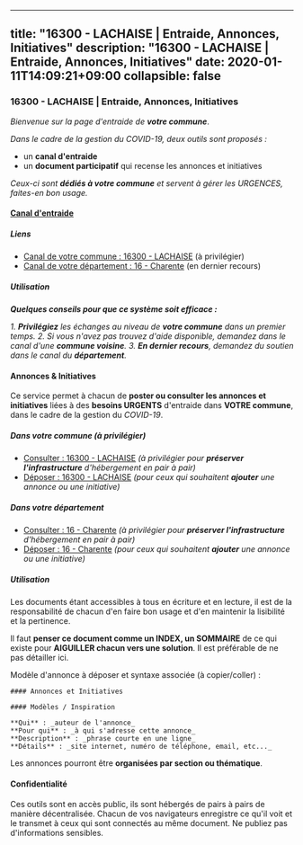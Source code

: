 
---
title: "16300 - LACHAISE | Entraide, Annonces, Initiatives"
description: "16300 - LACHAISE | Entraide, Annonces, Initiatives"
date: 2020-01-11T14:09:21+09:00
collapsible: false
---

### 16300 - LACHAISE | Entraide, Annonces, Initiatives

_Bienvenue sur la page d'entraide de **votre commune**_.

_Dans le cadre de la gestion du COVID-19, deux outils sont proposés :_

- un **canal d'entraide**
- un **document participatif** qui recense les annonces et initiatives

_Ceux-ci sont **dédiés à votre commune** et servent à gérer les URGENCES, faites-en bon usage._

#### [Canal d'entraide](https://entraide.stopcoronavirus.tech/#/channel/16300_lachaise)

##### Liens

- [Canal de votre commune : 16300 	- LACHAISE](https://entraide.stopcoronavirus.tech/#/channel/16300_lachaise) (à privilégier)
- [Canal de votre département : 16 	- Charente](https://entraide.stopcoronavirus.tech/#/channel/16_charente) (en dernier recours)

##### Utilisation

_**Quelques conseils pour que ce système soit efficace :**_

_1. **Privilégiez** les échanges au niveau de **votre commune** dans un premier temps._
_2. Si vous n'avez pas trouvez d'aide disponible, demandez dans le canal d'une **commune voisine**._
_3. **En dernier recours**, demandez du soutien dans le canal du **département**._

#### Annonces & Initiatives


Ce service permet à chacun de **poster ou consulter les annonces et initiatives** liées à des **besoins
URGENTS** d'entraide dans **VOTRE commune**, dans le cadre de la gestion du _COVID-19_.

##### Dans votre commune (à privilégier)

- [Consulter : 16300 	- LACHAISE](https://docs.stopcoronavirus.tech/#/r/markdown/16300_lachaise/4XTTMHU5XwxALdB5pdTEJgV9w7tfyLZGBEMXgmUZ7BC4eUMrF) _(à privilégier pour **préserver l'infrastructure** d'hébergement en pair à pair)_
- [Déposer : 16300 	- LACHAISE](https://docs.stopcoronavirus.tech/#/w/markdown/16300_lachaise/4XTTMHU5XwxALdB5pdTEJgV9w7tfyLZGBEMXgmUZ7BC4eUMrF-K3TgU3oDZWNUsPW1gtVb2aoPzjpcfm1BBQNHjobquRCXpAiU3C3DMhWmGDLvHirBeTzTp9y8HyRdeHs7SsufymqouZxNxmkFw2suDY85PQoKScxTDPMYk4pquKjTnjAZijdeDuU3) _(pour ceux qui souhaitent **ajouter** une annonce ou une initiative)_

##### Dans votre département

- [Consulter : 16 	- Charente](https://docs.stopcoronavirus.tech/#/r/markdown/16_charente/4XTTM4Hb4btGmQscDATWU3w2eGohcwgqasCDtGWVahJnAEsq8) _(à privilégier pour **préserver l'infrastructure** d'hébergement en pair à pair)_
- [Déposer : 16 	- Charente](https://docs.stopcoronavirus.tech/#/w/markdown/16_charente/4XTTM4Hb4btGmQscDATWU3w2eGohcwgqasCDtGWVahJnAEsq8-K3TgU9zhAjxEMbYrSr9VB24idAgS7xBryN3TjEsJmsrToRfRc8PWUu9zDXmtMXWLR7TNqZhAPJFsnJ4QbuWpLJvHpyW2q8LZxtsaakTfiMdj4HFsc11ZXzpn4aT8zYKZzSLwV1CA) _(pour ceux qui souhaitent **ajouter** une annonce ou une initiative)_


##### Utilisation

Les documents étant accessibles à tous en écriture et en lecture, il est de la
responsabilité de chacun d'en faire bon usage et d'en maintenir la lisibilité
et la pertinence.

Il faut **penser ce document comme un INDEX, un SOMMAIRE** de ce qui existe
pour **AIGUILLER chacun vers une solution**. Il est préférable de ne pas détailler ici.

Modèle d'annonce à déposer et syntaxe associée (à copier/coller) :

    #### Annonces et Initiatives

    #### Modèles / Inspiration

    **Qui** : _auteur de l'annonce_
    **Pour qui** : _à qui s'adresse cette annonce_
    **Description** : _phrase courte en une ligne_
    **Détails** : _site internet, numéro de téléphone, email, etc..._


Les annonces pourront être **organisées par section ou thématique**.

#### Confidentialité

Ces outils sont en accès public, ils sont hébergés de pairs à pairs de manière décentralisée.
Chacun de vos navigateurs enregistre ce qu'il voit et le transmet à ceux qui sont connectés au même document.
Ne publiez pas d'informations sensibles.
